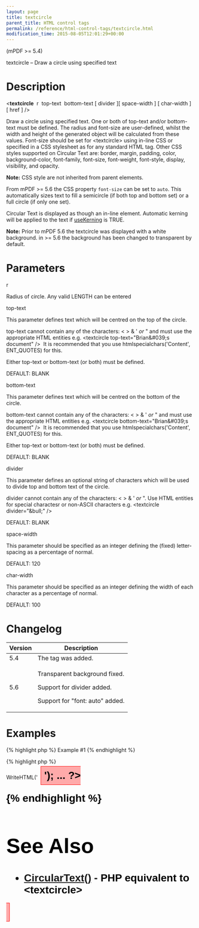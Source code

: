 ```yaml
---
layout: page
title: textcircle
parent_title: HTML control tags
permalink: /reference/html-control-tags/textcircle.html
modification_time: 2015-08-05T12:01:29+00:00
---
```


<p>(mPDF &gt;= 5.4)</p>
<p>textcircle – Draw a circle using specified text</p>

# Description

<p class="manual_block">&lt;<b>textcircle</b>&nbsp; <span class="parameter">r</span>&nbsp; <span class="parameter">top-text</span>&nbsp; <span class="parameter">bottom-text</span> [ <span class="parameter">divider</span> ][ <span class="parameter">space-width</span> ] [ <span class="parameter">char-width</span> ] [ <span class="parameter">href</span> ] /&gt;</p>
<p>Draw a circle using specified text. One or both of top-text and/or bottom-text must be defined. The radius and font-size are user-defined, whilst the width and height of the generated object will be calculated from these values. Font-size should be set for &lt;textcircle&gt; using in-line CSS or specified in a CSS stylesheet as for any standard HTML tag. Other CSS styles supported on Circular Text are: border, margin, padding, color, background-color, font-family, font-size, font-weight, font-style, display, visibility, and opacity.</p>

<div class="alert alert-info" role="alert"><strong>Note:</strong> CSS style are not inherited from parent elements.</div>
<p class="manual_block">From mPDF &gt;= 5.6 the CSS property <code><span class="parameter">font-size</code></span> can be set to <code>auto</code>. This automatically sizes text to fill a semicircle (if both top and bottom set) or a full circle (if only one set).</p>
<p>Circular Text is displayed as though an in-line element. Automatic kerning will be applied to the text if <a href="{{ "/reference/mpdf-variables/usekerning.html" | prepend: site.baseurl }}">useKerning</a> is <span class="smallblock">TRUE</span>.&nbsp;</p>

<div class="alert alert-info" role="alert"><strong>Note:</strong> Prior to mPDF 5.6 the textcircle was displayed with a white background. in &gt;= 5.6 the background has been changed to transparent by default.</div>

# Parameters

<p class="manual_param_dt"><span class="parameter">r</span></p>
<p class="manual_param_dd">Radius of circle. Any valid <span class="smallblock">LENGTH</span> can be entered<span class="smallblock">

</span></p>
<p class="manual_param_dt"><span class="parameter">top-text</span></p>
<p class="manual_param_dd">This parameter defines text which will be centred on the top of the circle.

<span class="parameter">top-text</span> cannot contain any of the characters: &lt; &gt; &amp; ' <i>or</i> " and must use the appropriate HTML entities e.g. &lt;textcircle top-text="Brian&amp;#039;s document" /&gt;&nbsp; It is recommended that you use htmlspecialchars('Content', ENT_QUOTES) for this.

Either top-text or bottom-text (or both) must be defined.

<span class="smallblock">DEFAULT</span>: <span class="smallblock">BLANK</span></p>
<p class="manual_param_dt"><span class="parameter">bottom-text</span></p>
<p class="manual_param_dd">This parameter defines text which will be centred on the bottom of the circle.

<span class="parameter">bottom-text</span> cannot contain any of the characters: &lt; &gt; &amp; ' <i>or</i> " and must use the appropriate HTML entities e.g. &lt;textcircle bottom-text="Brian&amp;#039;s document" /&gt;&nbsp; It is recommended that you use htmlspecialchars('Content', ENT_QUOTES) for this.

Either top-text or bottom-text (or both) must be defined.

<span class="smallblock">DEFAULT</span>: <span class="smallblock">BLANK</span></p>
<p class="manual_param_dt"><span class="parameter">divider</span></p>
<p class="manual_param_dd">This parameter defines an optional string of characters which will be used to divide top and bottom text of the circle.

<span class="parameter">divider</span> cannot contain any of the characters: &lt; &gt; &amp; ' <i>or</i> ". Use HTML entities for special charactesr or non-ASCII characters e.g. &lt;textcircle divider="&amp;bull;" /&gt;

<span class="smallblock">DEFAULT</span>: <span class="smallblock">BLANK</span></p>
<p class="manual_param_dt"><span class="parameter">space-width</span></p>
<p class="manual_param_dd">This parameter should be specified as an integer defining the (fixed) letter-spacing as a percentage of normal.

<span class="smallblock">DEFAULT</span>: 120</p>
<p class="manual_param_dt"><span class="parameter">char-width</span></p>
<p class="manual_param_dd">This parameter should be specified as an integer defining the width of each character as a percentage of normal.

<span class="smallblock">DEFAULT</span>: 100</p>

# Changelog

<table class="table"> <thead>
<tr> <th>Version</th><th>Description</th> </tr>
</thead> <tbody>
<tr>
<td>5.4</td>
<td>The tag was added.</td>
</tr>
<tr>
<td>5.6</td>
<td>
<p>Transparent background fixed.</p>
<p>Support for divider added.</p>
<p>Support for "font: auto" added.</p>
</td>
</tr>
</tbody> </table>

# Examples

{% highlight php %}
Example #1
{% endhighlight %}

{% highlight php %}
<?php

<?php

...

$mpdf->WriteHTML('<textcircle r="30mm" space-width="120" char-width="150" 

top-text="&amp;bull; Circular Text &amp;bull;" bottom-text="Circular Text" 

style="background-color: #FFAAAA; border:1px solid red; padding: 0.3em; margin: 0.3em; color: #000000; font-size: 21pt; font-weight:bold; font-family: Arial" />');

...

?>
{% endhighlight %}

# See Also

<ul>
<li class="manual_boxlist"><a href="{{ "/reference/mpdf-functions/circulartext.html" | prepend: site.baseurl }}">CircularText()</a> - PHP equivalent to &lt;textcircle&gt;</li>
</ul>
